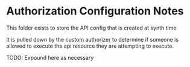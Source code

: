 # Authorization Configuration Notes

This folder exists to store the API config that is created at synth time

It is pulled down by the custom authorizer to determine if someone is allowed to execute the api resource they are attempting to execute.

TODO: Expound here as necessary
